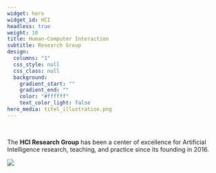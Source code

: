 ```yaml
---
widget: hero
widget_id: HCI
headless: true
weight: 10
title: Human-Computer Interaction
subtitle: Research Group
design:
  columns: "1"
  css_style: null
  css_class: null
  background:
    gradient_start: ""
    gradient_end: ""
    color: "#ffffff"
    text_color_light: false
hero_media: titel_illustration.png
---
```

<br>

The **HCI Research Group** has been a center of excellence for Artificial Intelligence research, teaching, and practice since its founding in 2016.

![](titel_illustration.png)
